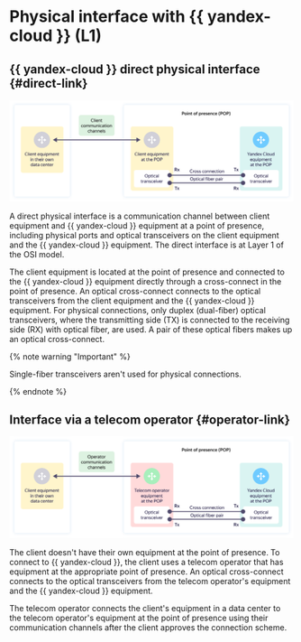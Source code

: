 # Physical interface with {{ yandex-cloud }} (L1)

## {{ yandex-cloud }} direct physical interface {#direct-link}

![direct-link](../../_assets/cloud-interconnect/interconnect-phy-1.svg)

A direct physical interface is a communication channel between client equipment and {{ yandex-cloud }} equipment at a point of presence, including physical ports and optical transceivers on the client equipment and the {{ yandex-cloud }} equipment. The direct interface is at Layer 1 of the OSI model.

The client equipment is located at the point of presence and connected to the {{ yandex-cloud }} equipment directly through a cross-connect in the point of presence. An optical cross-connect connects to the optical transceivers from the client equipment and the {{ yandex-cloud }} equipment. For physical connections, only duplex (dual-fiber) optical transceivers, where the transmitting side (TX) is connected to the receiving side (RX) with optical fiber, are used. A pair of these optical fibers makes up an optical cross-connect.

{% note warning "Important" %}

Single-fiber transceivers aren't used for physical connections.

{% endnote %}

## Interface via a telecom operator {#operator-link}

![direct-link](../../_assets/cloud-interconnect/interconnect-phy-2.svg)

The client doesn't have their own equipment at the point of presence. To connect to {{ yandex-cloud }}, the client uses a telecom operator that has equipment at the appropriate point of presence. An optical cross-connect connects to the optical transceivers from the telecom operator's equipment and the {{ yandex-cloud }} equipment.

The telecom operator connects the client's equipment in a data center to the telecom operator's equipment at the point of presence using their communication channels after the client approves the connection scheme.